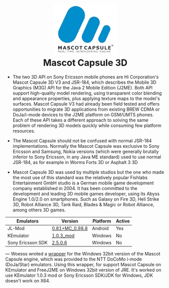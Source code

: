 <h1 align="center">
  <br>
  <img src="Mascot_capsule_3d.png" alt="Mascot Capsule 3D" width="200"></a>
  <br>
  Mascot Capsule 3D
  <br>
</h1>

* The two 3D API on Sony Ericsson mobile phones are Hi Corporation's Mascot Capsule 3D V3 and JSR-184, which describes the Mobile 3D Graphics (M3G) API for the Java 2 Mobile Edition (J2ME). Both API support high-quality model rendering, using transparent color blending and appearance properties, plus applying texture maps to the model's surfaces. Mascot Capsule V3 had already been field tested and offers opportunities to migrate 3D applications from existing BREW CDMA or DoJa/i-mode devices to the J2ME platform on GSM/UMTS phones. Each of these API takes a different approach to solving the same problem of rendering 3D models quickly while consuming few platform resources.

* The Mascot Capsule should not be confused with normal JSR-184 implementations. Normally the Mascot Capsule was exclusive to Sony Ericsson and Samsung, Nokia versions (which were generally brutally inferior to Sony Ericsson, in any Java ME standard) used to use normal JSR-184, as for example in Worms Forts 3D or Asphalt 3 3D

* Mascot Capsule 3D was used by multiple studios but the one who made the most use of this standard was the relatively popular Fishlabs Entertainment GmbH studio is a German mobile game development company established in 2004. It has been committed to the development and leading 3D mobile games developer, using its Abyss Engine 1.0/2.0 on smartphones. Such as Galaxy on Fire 3D, Heli Strike 3D, Robot Alliance 3D, Tank Raid, Blades & Magic or Robot Alliance, among others 3D games.


| Emulators  | Version    | Platform | Active |
| ---------- | ---------- | --------- | ------ |
| JL-Mod |  [0.81+MC_0.98.8](https://github.com/woesss/JL-Mod/releases) | Android | Yes |
| KEmulator | [1.0.3_mod](https://drive.google.com/file/d/1T-xZO_iY46zx3JN1hYxAiIHY5lhvAhG0/view) | Windows | No |
| Sony Ericsson SDK    | [2.5.0.6](https://archive.org/details/semc_java_me_cldc_sdk.2-5-0-6)  | Windows | No |

— Woesss wroted a [wrapper](https://github.com/woesss/MascotCapsuleV3_java-wrapper) for the Windows 32bit version of the Mascot Capsule engine, which was provided to the NTT DoCoMo i-mode (DoJa/Star) emulators. Using this wrapper, for support Mascot Capsule on KEmulator and FreeJ2ME on Windows 32bit version of JRE. It's worked on use KEmulator 1.0.3 mod or Sony Ericsson SDK/JDK for Windows, JDK doesn't work on X64.
